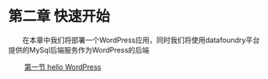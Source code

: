# 第二章 快速开始
　　在本章中我们将部署一个WordPress应用，同时我们将使用datafoundry平台提供的MySql后端服务作为WordPress的后端   
  
　　  [第一节   hello WordPress](quick_start/01_deploy.md)